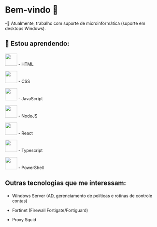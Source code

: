 ### <h1> Bem-vindo 🖖</h1>
<div>

-🔭 Atualmente, trabalho com suporte de microinformática (suporte em desktops Windows).

</div>

<div>

<h2>

🌱 Estou aprendendo:

</h2>

<img style="width: 40px; height: 40px" src="https://cdn.worldvectorlogo.com/logos/html-1.svg"> - HTML

<img style="width: 40px; height: 40px" src="https://cdn.worldvectorlogo.com/logos/css-3.svg"> - CSS

<img style="width: 40px; height: 40px" src="https://cdn.worldvectorlogo.com/logos/logo-javascript.svg"> - JavaScript

<img style="width: 40px; height: 40px" src="https://cdn.worldvectorlogo.com/logos/nodejs-icon.svg"> - NodeJS

<img style="width: 40px; height: 40px" src="https://cdn.worldvectorlogo.com/logos/react-2.svg"> - React

<img style="width: 40px; height: 40px" src="https://cdn.worldvectorlogo.com/logos/typescript.svg"> - Typescript

<img style="width: 40px; height: 40px" src="https://www.svgrepo.com/show/306596/powershell.svg"> - PowerShell

</div>

<div>
<h2> 

Outras tecnologias que me interessam:  

</h2>
  
  - Windows Server (AD, gerenciamento de políticas e rotinas de controle contas)
  
  - Fortinet (Firewall Fortigate/Fortiguard)
  
  - Proxy Squid
</div>
